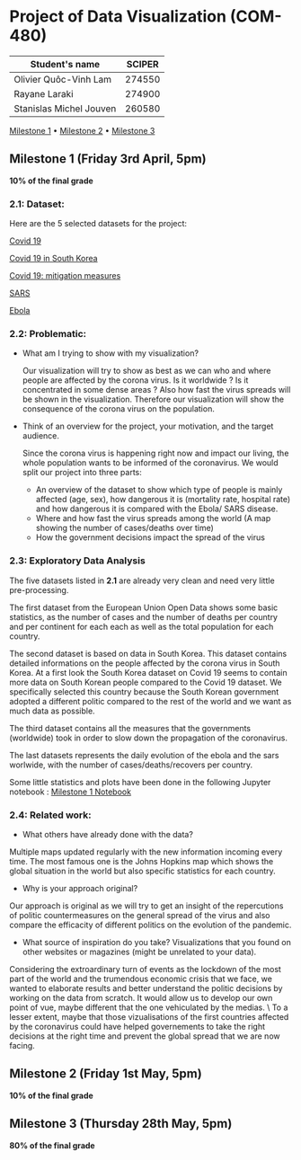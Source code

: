 # Project of Data Visualization (COM-480)

| Student's name | SCIPER |
| -------------- | ------ |
|Olivier Quôc-Vinh Lam |274550 |
|Rayane Laraki |274900 |
|Stanislas Michel Jouven |260580 |

[Milestone 1](#milestone-1-friday-3rd-april-5pm) • [Milestone 2](#milestone-2-friday-1st-may-5pm) • [Milestone 3](#milestone-3-thursday-28th-may-5pm)

## Milestone 1 (Friday 3rd April, 5pm)

**10% of the final grade**
### 2.1: Dataset:

Here are the 5 selected datasets for the project:

[Covid 19](https://data.europa.eu/euodp/en/data/dataset/covid-19-coronavirus-data)

[Covid 19 in South Korea](https://www.kaggle.com/kimjihoo/coronavirusdataset)

[Covid 19: mitigation measures](http://epidemicforecasting.org/containment)

[SARS](https://www.kaggle.com/imdevskp/sars-outbreak-2003-complete-dataset)

[Ebola](https://www.kaggle.com/imdevskp/ebola-outbreak-20142016-complete-dataset) 

### 2.2: Problematic:

* What am I trying to show with my visualization? 

  Our visualization will try to show as best as we can who and where people are affected by the corona virus. Is it worldwide ? Is it concentrated in some dense areas ? Also how fast the virus spreads will be shown in the visualization. Therefore our visualization will show the consequence of the corona virus on the population.

* Think of an overview for the project, your motivation, and the target audience.

  Since the corona virus is happening right now and impact our living, the whole population wants to be informed of the coronavirus. We would split our project into three parts:
  - An overview of the dataset to show which type of people is mainly affected (age, sex), how dangerous it is (mortality rate, hospital rate) and how dangerous it is compared with the Ebola/ SARS disease.
  - Where and how fast the virus spreads among the world (A map showing the number of cases/deaths over time)
  - How the government decisions impact the spread of the virus
  
### 2.3: Exploratory Data Analysis

The five datasets listed in **2.1** are already very clean and need very little pre-processing.

The first dataset from the European Union Open Data shows some basic statistics, as the number of cases and the number of deaths per country and per continent for each each as well as the total population for each country.

The second dataset is based on data in South Korea. This dataset contains detailed informations on the people affected by the corona virus in South Korea. At a first look the South Korea dataset on Covid 19 seems to contain more data on South Korean people compared to the Covid 19 dataset. We specifically selected this country because the South Korean government adopted a different politic compared to the rest of the world and we want as much data as possible.

The third dataset contains all the measures that the governments (worldwide) took in order to slow down the propagation of the coronavirus. 

The last datasets represents the daily evolution of the ebola and the sars worlwide, with the number of cases/deaths/recovers per country. 

Some little statistics and plots have been done in the following Jupyter notebook : [Milestone 1 Notebook](https://github.com/com-480-data-visualization/com-480-project-pouletpanier/blob/master/milestone1.ipynb)


### 2.4: Related work:

* What others have already done with the data?

Multiple maps updated regularly with the new information incoming every time. The most famous one is the Johns Hopkins map which shows the global situation in the world but also specific statistics for each country.

* Why is your approach original?

Our approach is original as we will try to get an insight of the repercutions of politic countermeasures on the general spread of the virus and also compare the efficacity of different politics on the evolution of the pandemic.

* What source of inspiration do you take? Visualizations that you found on other websites or magazines (might be unrelated to your data).

Considering the extroardinary turn of events as the lockdown of the most part of the world and the trumendous economic crisis that we face, we wanted to elaborate results and better understand the politic decisions by working on the data from scratch. It would allow us to develop our own point of vue, maybe different that the one vehiculated by the medias. \\
To a lesser extent, maybe that those vizualisations of the first countries affected by the coronavirus could have helped governements to take the right decisions at the right time and prevent the global spread that we are now facing.

## Milestone 2 (Friday 1st May, 5pm)

**10% of the final grade**




## Milestone 3 (Thursday 28th May, 5pm)

**80% of the final grade**
